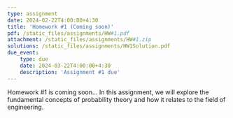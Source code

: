 ```yaml
---
type: assignment
date: 2024-02-22T4:00:00+4:30
title: 'Homework #1 (Coming soon)'
pdf: /static_files/assignments/HW#1.pdf
attachment: /static_files/assignments/HW#1.zip
solutions: /static_files/assignments/HW1Solution.pdf
due_event: 
    type: due
    date: 2024-03-22T4:00:00+4:30
    description: 'Assignment #1 due'
---
```

Homework #1 is coming soon...
In this assignment, we will explore the fundamental concepts of probability theory and how it relates to the field of
engineering.
